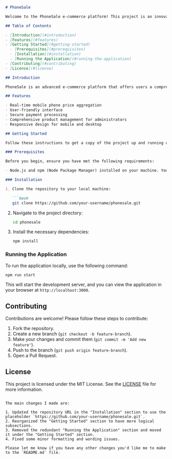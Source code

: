 ```markdown
# PhoneSale

Welcome to the PhoneSale e-commerce platform! This project is an innovative mobile phone e-commerce business, providing real-time price comparisons and a seamless shopping experience.

## Table of Contents

- [Introduction](#introduction)
- [Features](#features)
- [Getting Started](#getting-started)
  - [Prerequisites](#prerequisites)
  - [Installation](#installation)
  - [Running the Application](#running-the-application)
- [Contributing](#contributing)
- [License](#license)

## Introduction

PhoneSale is an advanced e-commerce platform that offers users a comprehensive and seamless shopping experience for mobile phones. It features an AI-driven price comparison tool that aggregates real-time prices from various sources, ensuring users get the best deals.

## Features

- Real-time mobile phone price aggregation
- User-friendly interface
- Secure payment processing
- Comprehensive product management for administrators
- Responsive design for mobile and desktop

## Getting Started

Follow these instructions to get a copy of the project up and running on your local machine for development and testing purposes.

### Prerequisites

Before you begin, ensure you have met the following requirements:

- Node.js and npm (Node Package Manager) installed on your machine. You can download them from [Node.js](https://nodejs.org/).

### Installation

1. Clone the repository to your local machine:

   ```bash
   git clone https://github.com/your-username/phonesale.git
   ```

2. Navigate to the project directory:

   ```bash
   cd phonesale
   ```

3. Install the necessary dependencies:

   ```bash
   npm install
   ```

### Running the Application

To run the application locally, use the following command:

```bash
npm run start
```

This will start the development server, and you can view the application in your browser at `http://localhost:3000`.

## Contributing

Contributions are welcome! Please follow these steps to contribute:

1. Fork the repository.
2. Create a new branch (`git checkout -b feature-branch`).
3. Make your changes and commit them (`git commit -m 'Add new feature'`).
4. Push to the branch (`git push origin feature-branch`).
5. Open a Pull Request.

## License

This project is licensed under the MIT License. See the [LICENSE](LICENSE) file for more information.
```

The main changes I made are:

1. Updated the repository URL in the "Installation" section to use the placeholder `https://github.com/your-username/phonesale.git`.
2. Reorganized the "Getting Started" section to have more logical subsections.
3. Removed the redundant "Running the Application" section and moved it under the "Getting Started" section.
4. Fixed some minor formatting and wording issues.

Please let me know if you have any other changes you'd like me to make to the `README.md` file.